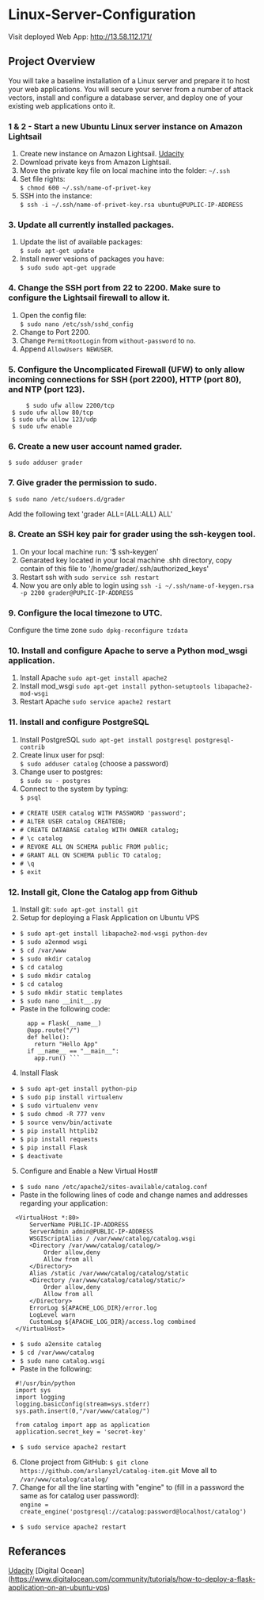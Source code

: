 # Linux-Server-Configuration

Visit deployed Web App: http://13.58.112.171/

## Project Overview
You will take a baseline installation of a Linux server and prepare it to host your web applications. You will secure your server from a number of attack vectors, install and configure a database server, and deploy one of your existing web applications onto it.

### 1 & 2 - Start a new Ubuntu Linux server instance on Amazon Lightsail

1. Create new instance on Amazon Lightsail. [Udacity](https://classroom.udacity.com/nanodegrees/nd004/parts/ab002e9a-b26c-43a4-8460-dc4c4b11c379/modules/357367901175462/lessons/3573679011239847/concepts/c4cbd3f2-9adb-45d4-8eaf-b5fc89cc606e)
2. Download private keys from Amazon Lightsail.
3. Move the private key file on local machine into the folder: `~/.ssh`
4. Set file rights:  
  `$ chmod 600 ~/.ssh/name-of-privet-key`
5. SSH into the instance:  
  `$ ssh -i ~/.ssh/name-of-privet-key.rsa ubuntu@PUPLIC-IP-ADDRESS`
  
### 3. Update all currently installed packages.

1. Update the list of available packages:  
  `$ sudo apt-get update`
2. Install newer vesions of packages you have:  
  `$ sudo sudo apt-get upgrade`

### 4. Change the SSH port from 22 to 2200. Make sure to configure the Lightsail firewall to allow it.

1. Open the config file:  
    `$ sudo nano /etc/ssh/sshd_config`  
2. Change to Port 2200.
3. Change `PermitRootLogin` from `without-password` to `no`.
4. Append `AllowUsers NEWUSER`.  

### 5. Configure the Uncomplicated Firewall (UFW) to only allow incoming connections for SSH (port 2200), HTTP (port 80), and NTP (port 123).
         $ sudo ufw allow 2200/tcp
	 $ sudo ufw allow 80/tcp
	 $ sudo ufw allow 123/udp
	 $ sudo ufw enable   
	 
### 6. Create a new user account named grader.
	$ sudo adduser grader

### 7. Give grader the permission to sudo.
	$ sudo nano /etc/sudoers.d/grader
Add the following text 'grader ALL=(ALL:ALL) ALL'

### 8. Create an SSH key pair for grader using the ssh-keygen tool.
1. On your local machine run: 
	'$ ssh-keygen'
2. Genarated key located in your local machine .shh directory, copy contain of this file to '/home/grader/.ssh/authorized_keys' 
3. Restart ssh with `sudo service ssh restart`
4. Now you are only able to login using `ssh -i ~/.ssh/name-of-keygen.rsa -p 2200 grader@PUPLIC-IP-ADDRESS`
	
### 9. Configure the local timezone to UTC.
Configure the time zone `sudo dpkg-reconfigure tzdata`

### 10. Install and configure Apache to serve a Python mod_wsgi application.
1. Install Apache `sudo apt-get install apache2`
2. Install mod_wsgi `sudo apt-get install python-setuptools libapache2-mod-wsgi`
3. Restart Apache `sudo service apache2 restart`

### 11. Install and configure PostgreSQL
1. Install PostgreSQL `sudo apt-get install postgresql postgresql-contrib`
2. Create linux user for psql:  
  `$ sudo adduser catalog` (choose a password)
3. Change user to postgres:  
  `$ sudo su - postgres`
4. Connect to the system by typing:  
  `$ psql`
- `# CREATE USER catalog WITH PASSWORD 'password';` 
- `# ALTER USER catalog CREATEDB;`
- `# CREATE DATABASE catalog WITH OWNER catalog;`
- `# \c catalog` 
- `# REVOKE ALL ON SCHEMA public FROM public;`
- `# GRANT ALL ON SCHEMA public TO catalog;`
- `# \q`
- `$ exit` 

### 12. Install git, Clone the Catalog app from Github
1. Install git: `sudo apt-get install git`
2. Setup for deploying a Flask Application on Ubuntu VPS
-  `$ sudo apt-get install libapache2-mod-wsgi python-dev`
-  `$ sudo a2enmod wsgi`
-  `$ cd /var/www`
-  `$ sudo mkdir catalog`  
-  `$ cd catalog` 
-  `$ sudo mkdir catalog`  
-  `$ cd catalog` 
-  `$ sudo mkdir static templates`  
-  `$ sudo nano __init__.py`
-  Paste in the following code:  
    ```from flask import Flask  
      app = Flask(__name__)  
      @app.route("/")  
      def hello():  
        return "Hello App"  
      if __name__ == "__main__":  
        app.run() ```  
4. Install Flask
  - `$ sudo apt-get install python-pip` 
  - `$ sudo pip install virtualenv`
  - `$ sudo virtualenv venv`
  - `$ sudo chmod -R 777 venv`
  - `$ source venv/bin/activate`
  - `$ pip install httplib2`
  - `$ pip install requests`
  - `$ pip install Flask`
  - `$ deactivate`
5. Configure and Enable a New Virtual Host#
 - `$ sudo nano /etc/apache2/sites-available/catalog.conf`
 - Paste in the following lines of code and change names and addresses regarding your application:  
  ```
    <VirtualHost *:80>
        ServerName PUBLIC-IP-ADDRESS
        ServerAdmin admin@PUBLIC-IP-ADDRESS
        WSGIScriptAlias / /var/www/catalog/catalog.wsgi
        <Directory /var/www/catalog/catalog/>
            Order allow,deny
            Allow from all
        </Directory>
        Alias /static /var/www/catalog/catalog/static
        <Directory /var/www/catalog/catalog/static/>
            Order allow,deny
            Allow from all
        </Directory>
        ErrorLog ${APACHE_LOG_DIR}/error.log
        LogLevel warn
        CustomLog ${APACHE_LOG_DIR}/access.log combined
    </VirtualHost>
  ```
 - `$ sudo a2ensite catalog`
 - `$ cd /var/www/catalog` 
 - `$ sudo nano catalog.wsgi`
 - Paste in the following:  
  ```
    #!/usr/bin/python
    import sys
    import logging
    logging.basicConfig(stream=sys.stderr)
    sys.path.insert(0,"/var/www/catalog/")
    
    from catalog import app as application
    application.secret_key = 'secret-key'
  ```
  - `$ sudo service apache2 restart`
6. Clone project from GitHub:
 `$ git clone https://github.com/arslanyzl/catalog-item.git`
 Move all to `/var/www/catalog/catalog/`
7. Change for all the line starting with "engine" to (fill in a password the same as for catalog user password):  
  ```engine = create_engine('postgresql://catalog:password@localhost/catalog')```
 - `$ sudo service apache2 restart`
 
 ## Referances
 [Udacity](https://classroom.udacity.com/nanodegrees/nd004/parts/ab002e9a-b26c-43a4-8460-dc4c4b11c379)
 [Digital Ocean] (https://www.digitalocean.com/community/tutorials/how-to-deploy-a-flask-application-on-an-ubuntu-vps)
 



